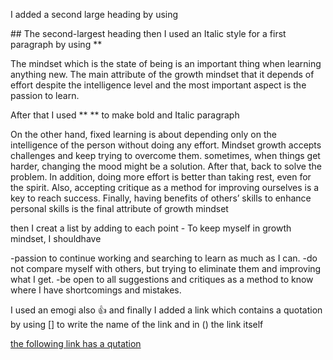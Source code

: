 I added a second large heading by using 

## The second-largest heading
then I used an Italic style for a first paragraph by using **

The mindset which is the state of being is an important thing when learning anything new. The main attribute of the growth mindset that it depends of effort despite the intelligence level and the most important aspect is the passion to learn.

After that I used ** ** to make bold and Italic paragraph

On the other hand, fixed learning is about depending only on the intelligence of the person without doing any effort. Mindset growth accepts challenges and keep trying to overcome them. sometimes, when things get harder, changing the mood might be a solution. After that, back to solve the problem. In addition, doing more effort is better than taking rest, even for the spirit. Also, accepting critique as a method for improving ourselves is a key to reach success. Finally, having benefits of others’ skills to enhance personal skills is the final attribute of growth mindset

then I creat a list by adding to each point -
To keep myself in growth mindset, I shouldhave 

-passion to continue working and searching to learn as much as I can.
-do not compare myself with others, but trying to eliminate them and improving what I get.
-be open to all suggestions and critiques as a method to know where I have shortcomings and mistakes.

I used an emogi also :+1:
and finally I added a link which contains a quotation by using [] to write the name of the link and in () 
the link itself

[the following link has a qutation](https://theartofliving.com/growth-mindset-quotes/)
